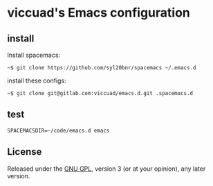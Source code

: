 viccuad's Emacs configuration
==============================

install
-------

Install spacemacs:
```
~$ git clone https://github.com/syl20bnr/spacemacs ~/.emacs.d
```

install these configs:
```
~$ git clone git@gitlab.com:viccuad/emacs.d.git .spacemacs.d
```

test
----

```
SPACEMACSDIR=~/code/emacs.d emacs
```

License
-------

Released under the [GNU GPL][gpl], version 3 (or at your opinion), any
later version.

 [gpl]: http://www.gnu.org/licenses/gpl.html
